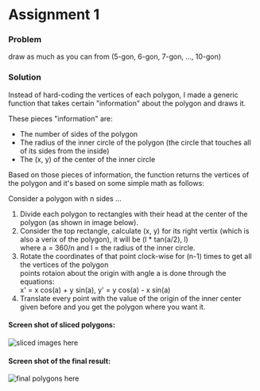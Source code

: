 # Assignment 1
### Problem
draw as much as you can from (5-gon, 6-gon, 7-gon, ..., 10-gon)

### Solution
Instead of hard-coding the vertices of each polygon, I made a generic function that takes certain "information" about the polygon and draws it.  

These pieces "information" are:  
- The number of sides of the polygon  
- The radius of the inner circle of the polygon (the circle that touches all of its sides from the inside)  
- The (x, y) of the center of the inner circle  

Based on those pieces of information, the function returns the vertices of the polygon and it's based on some simple math as follows:  

Consider a polygon with n sides ...  
1) Divide each polygon to rectangles with their head at the center of the polygon (as shown in image below).  
2) Consider the top rectangle, calculate (x, y) for its right vertix (which is also a verix of the polygon), it will be (l * tan(a/2), l)  
   where a = 360/n and l = the radius of the inner circle.  
3) Rotate the coordinates of that point clock-wise for (n-1) times to get all the vertices of the polygon  
   points rotaion about the origin with angle a is done through the equations:  
   x' = x cos(a) + y sin(a), y' = y cos(a) - x sin(a)  
4) Translate every point with the value of the origin of the inner center given before and you get the polygon where you want it.  

#### Screen shot of sliced polygons:  
![sliced images here](https://i.imgur.com/mD3245V.png)

#### Screen shot of the final result:
![final polygons here](https://i.imgur.com/x2A47Mj.png)


